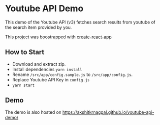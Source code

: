 # Youtube API Demo

This demo of the Youtube API (v3) fetches search results from youtube of the
search item provided by you.

This project was boostrapped with [create-react-app](https://github.com/facebook/create-react-app)

## How to Start

- Download and extract zip.
- Install dependencies `yarn install`
- Rename `/src/app/config.sample.js` to `/src/app/config.js`.
- Replace Youtube API Key in `config.js`
- `yarn start`

## Demo

The demo is also hosted on https://akshitkrnagpal.github.io/youtube-api-demo/
